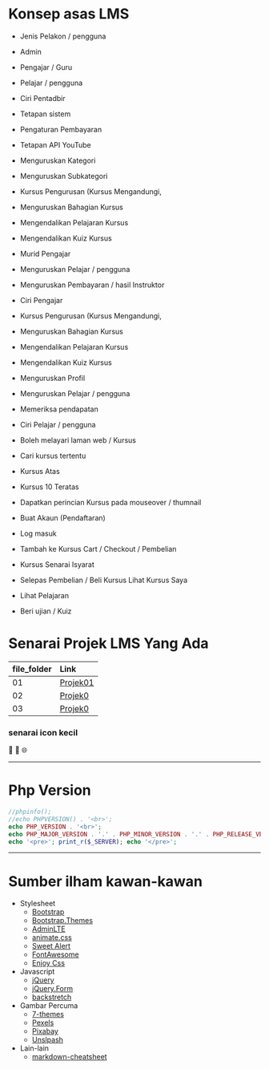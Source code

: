 # Konsep asas LMS
- Jenis Pelakon / pengguna
 - Admin
 - Pengajar / Guru
 - Pelajar / pengguna

- Ciri Pentadbir
 - Tetapan sistem
 - Pengaturan Pembayaran
 - Tetapan API YouTube
 - Menguruskan Kategori
 - Menguruskan Subkategori
 - Kursus Pengurusan (Kursus Mengandungi,
 - Menguruskan Bahagian Kursus
 - Mengendalikan Pelajaran Kursus
 - Mengendalikan Kuiz Kursus
 - Murid Pengajar
 - Menguruskan Pelajar / pengguna
 - Menguruskan Pembayaran / hasil Instruktor

- Ciri Pengajar
 - Kursus Pengurusan (Kursus Mengandungi,
 - Menguruskan Bahagian Kursus
 - Mengendalikan Pelajaran Kursus
 - Mengendalikan Kuiz Kursus
 - Menguruskan Profil
 - Menguruskan Pelajar / pengguna
 - Memeriksa pendapatan

- Ciri Pelajar / pengguna
 - Boleh melayari laman web / Kursus
 - Cari kursus tertentu
 - Kursus Atas
 - Kursus 10 Teratas
 - Dapatkan perincian Kursus pada mouseover / thumnail
 - Buat Akaun (Pendaftaran)
 - Log masuk
 - Tambah ke Kursus Cart / Checkout / Pembelian
 - Kursus Senarai Isyarat
 - Selepas Pembelian / Beli Kursus Lihat Kursus Saya
 - Lihat Pelajaran
 - Beri ujian / Kuiz


# Senarai Projek LMS Yang Ada

| file_folder | Link
|-------------|:--------------------
| 01          | [Projek01](https://www.phptpoint.com/projects/learning-management-system-project-in-php)
| 02          | [Projek0](https://www.freeprojectz.com/project-screens/1843)
| 03          | [Projek0](https://github.com/amin007/E-Learning-management-system)

### senarai icon kecil 
:rocket:
:file_folder:
:globe_with_meridians:

___
# Php Version

```php
//phpinfo();
//echo PHPVERSION() . '<br>';
echo PHP_VERSION . '<br>';
echo PHP_MAJOR_VERSION . '.' . PHP_MINOR_VERSION . '.' . PHP_RELEASE_VERSION . '<br>';
echo '<pre>'; print_r($_SERVER); echo '</pre>';
```
___
# Sumber ilham kawan-kawan
* Stylesheet
  * [Bootstrap](http://getbootstrap.com)
  * [Bootstrap.Themes](http://bootstrap.themes.guide)
  * [AdminLTE](https://adminlte.io/themes/AdminLTE)
  * [animate.css](https://daneden.github.io/animate.css)
  * [Sweet Alert](http://t4t5.github.io/sweetalert)
  * [FontAwesome](http://fortawesome.github.io/Font-Awesome)
  * [Enjoy Css](https://enjoycss.com)
* Javascript
  * [jQuery](http://jquery.com)
  * [jQuery.Form](http://malsup.com/jquery/form)
  * [backstretch](http://srobbin.com/jquery-plugins/backstretch)
* Gambar Percuma
  * [7-themes](http://7-themes.com)
  * [Pexels](https://pexels.com)
  * [Pixabay](https://pixabay.com)
  * [Unslpash](https://unsplash.com)
* Lain-lain
  * [markdown-cheatsheet](https://guides.github.com/pdfs/markdown-cheatsheet-online.pdf)